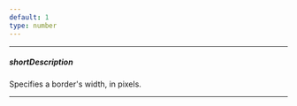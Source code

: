 ```yaml
---
default: 1
type: number
---
```

---
##### shortDescription
Specifies a border's width, in pixels.

---
